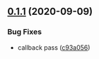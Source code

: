 ## [0.1.1](https://github.com/zcong1993/adaptive-shedder/compare/v0.1.0...v0.1.1) (2020-09-09)


### Bug Fixes

* callback pass ([c93a056](https://github.com/zcong1993/adaptive-shedder/commit/c93a05648d032730ab8cd9a59f2b85edda91e619))



